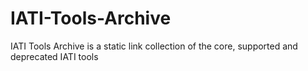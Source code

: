 # IATI-Tools-Archive
IATI Tools Archive is a static link collection of the core, supported and deprecated IATI tools

